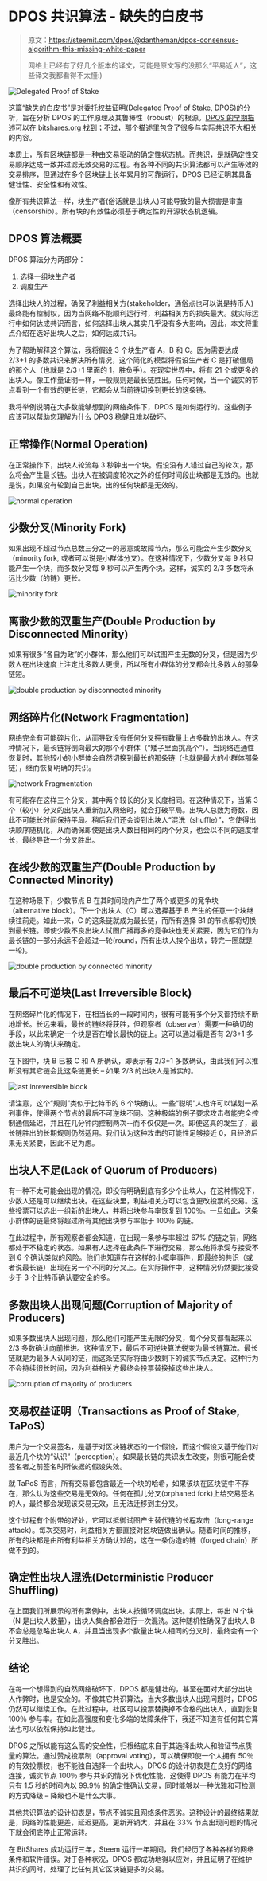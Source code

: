 # DPOS 共识算法 - 缺失的白皮书

> 原文：https://steemit.com/dpos/@dantheman/dpos-consensus-algorithm-this-missing-white-paper
>
> 网络上已经有了好几个版本的译文，可能是原文写的没那么“平易近人”，这些译文我都看得不太懂:)
>

![Delegated Proof of Stake](https://steemitimages.com/DQmRR65U9ZYyMTVqtxRV6vu7AXj6GEouURjpEaoeSkHeHM8/image.png)

这篇“缺失的白皮书”是对委托权益证明(Delegated Proof of Stake, DPOS)的分析，旨在分析 DPOS 的工作原理及其鲁棒性（robust）的根源。[DPOS 的早期描述可以在 bitshares.org 找到](https://bitshares.org/technology/delegated-proof-of-stake-consensus/)；不过，那个描述里包含了很多与实际共识不大相关的内容。

本质上，所有区块链都是一种由交易驱动的确定性状态机。而共识，是就确定性交易顺序达成一致并过滤无效交易的过程。有各种不同的共识算法都可以产生等效的交易排序，但通过在多个区块链上长年累月的可靠运行，DPOS 已经证明其具备健壮性、安全性和有效性。

像所有共识算法一样，块生产者(俗话就是出块人)可能导致的最大损害是审查（censorship）。所有块的有效性必须基于确定性的开源状态机逻辑。

## DPOS 算法概要

DPOS 算法分为两部分：

1. 选择一组块生产者
2. 调度生产

选择出块人的过程，确保了利益相关方(stakeholder，通俗点也可以说是持币人)最终能有控制权，因为当网络不能顺利运行时，利益相关方的损失最大。就实际运行中如何达成共识而言，如何选择出块人其实几乎没有多大影响，因此，本文将重点介绍在选好出块人之后，如何达成共识。

为了帮助解释这个算法，我将假设 3 个块生产者 A，B 和 C。因为需要达成 2/3+1 的多数共识来解决所有情况，这个简化的模型将假设生产者 C 是打破僵局的那个人（也就是 2/3+1 里面的 1，胜负手）。在现实世界中，将有 21 个或更多的出块人。像工作量证明一样，一般规则是最长链胜出。任何时候，当一个诚实的节点看到一个有效的更长链，它都会从当前链切换到更长的这条链。

我将举例说明在大多数能够想到的网络条件下，DPOS 是如何运行的。这些例子应该可以帮助您理解为什么 DPOS 稳健且难以破坏。

## 正常操作(Normal Operation)

在正常操作下，出块人轮流每 3 秒钟出一个块。假设没有人错过自己的轮次，那么将会产生最长链。出块人在被调度轮次之外的任何时间段出块都是无效的。也就是说，如果没有轮到自己出块，出的任何块都是无效的。

![normal operation](https://steemitimages.com/DQmULkjtBAq4d3QypAZecgV4mAVJ9VDw9FjhbWJe7kWqZK8/image.png)

## 少数分叉(Minority Fork)

如果出现不超过节点总数三分之一的恶意或故障节点，那么可能会产生少数分叉（minority fork, 或者可以说是小群体分叉）。在这种情况下，少数分叉每 9 秒只能产生一个块，而多数分叉每 9 秒可以产生两个块。这样，诚实的 2/3 多数将永远比少数（的链）更长。

![minority fork](https://steemitimages.com/DQmaXit43FxdSQrn7PshKtJcnTY5SYJb1vSArf26ys34NDF/image.png)

## 离散少数的双重生产(Double Production by Disconnected Minority)

如果有很多“各自为政”的小群体，那么他们可以试图产生无数的分叉，但是因为少数人在出块速度上注定比多数人更慢，所以所有小群体的分叉都会比多数人的那条链短。

![double production by disconnected minority](https://steemitimages.com/0x0/https://steemitimages.com/DQmXsgRLQhmTVxjte48va1Qe6QePVzXUtmXRS8pjGPzUqGg/image.png)

## 网络碎片化(Network Fragmentation)

网络完全有可能碎片化，从而导致没有任何分叉拥有数量上占多数的出块人。在这种情况下，最长链将倒向最大的那个小群体（“矮子里面挑高个”）。当网络连通性恢复时，其他较小的小群体会自然切换到最长的那条链（也就是最大的小群体那条链），继而恢复明确的共识。

![network Fragmentation](https://steemitimages.com/DQmb4UaGGR8nNW5pmtoDE7Z9pvMd1LnKSpdi3utHUWeyfQZ/image.png)

有可能存在这样三个分叉，其中两个较长的分叉长度相同。在这种情况下，当第 3 个（较小）分叉的出块人重新加入网络时，就会打破平局。出块人总数为奇数，因此不可能长时间保持平局。稍后我们还会谈到出块人“混洗（shuffle）”，它使得出块顺序随机化，从而确保即使是出块人数目相同的两个分叉，也会以不同的速度增长，最终导致一个分叉胜出。

## 在线少数的双重生产(Double Production by Connected Minority)

在这种场景下，少数节点 B 在其时间段内产生了两个或更多的竞争块（alternative block）。下一个出块人（C）可以选择基于 B 产生的任意一个块继续往前走。如此一来，C 的这条链就成为最长链，而所有选择 B1 的节点都将切换到最长链。即使少数不良出块人试图广播再多的竞争块也无关紧要，因为它们作为最长链的一部分永远不会超过一轮(round，所有出块人挨个出块，转完一圈就是一轮)。

![double production by connected minority](https://steemitimages.com/0x0/https://steemitimages.com/DQmXstNcMtg5H6o1a955LZNGwbiCaygQnWzK81yeR8Uirvz/image.png)

## 最后不可逆块(Last Irreversible Block)

在网络碎片化的情况下，在相当长的一段时间内，很有可能有多个分叉都持续不断地增长。长远来看，最长的链终将获胜，但观察者（observer）需要一种确切的手段，以此来确定一个块是否在增长最快的链上。这可以通过看是否有 2/3+1 多数出块人的确认来确定。

在下图中，块 B 已被 C 和 A 所确认，即表示有 2/3+1 多数确认，由此我们可以推断没有其它链会比这条链更长 – 如果 2/3 的出块人是诚实的。

![last inreversible block](https://steemitimages.com/DQmWjbpfju5vj1EGBtfLKSGcM4CpHmYppgB9cfev2dFLtyF/image.png)

请注意，这个“规则”类似于比特币的 6 个块确认。一些“聪明”人也许可以谋划一系列事件，使得两个节点的最后不可逆块不同。这种极端的例子要求攻击者能完全控制通信延迟，并且在几分钟内控制两次--而不仅仅是一次。即便这真的发生了，最长链胜出的长期规则仍然适用。我们认为这种攻击的可能性足够接近 0，且经济后果无关紧要，因此不足为虑。

## 出块人不足(Lack of Quorum of Producers)

有一种不太可能会出现的情况，即没有明确到底有多少个出块人，在这种情况下，少数人还是可以继续出块。在这些块里，利益相关方可以包含更改投票的交易。这些投票可以选出一组新的出块人，并将出块参与率恢复到 100％。一旦如此，这条小群体的链最终将超过所有其他出块参与率低于 100％ 的链。

在此过程中，所有观察者都会知道，在出现一条参与率超过 67% 的链之前，网络都处于不稳定的状态。如果有人选择在此条件下进行交易，那么他将承受与接受不到 6 个确认类似的风险。他们也知道存在这样的小概率事件，即最终的共识（或者说最长链）出现在另一个不同的分叉上。在实际操作中，这种情况仍然要比接受少于 3 个比特币确认要安全的多。

## 多数出块人出现问题(Corruption of Majority of Producers)

如果多数出块人出现问题，那么他们可能产生无限的分叉，每个分叉都看起来以 2/3 多数确认向前推进。这种情况下，最后不可逆块算法蜕变为最长链算法。最长链就是为最多人认同的链，而这条链实际将由少数剩下的诚实节点决定。这种行为不会持续很长时间，因为利益相关方最终会投票替换掉这些出块人。

![corruption of majority of producers](https://steemitimages.com/0x0/https://steemitimages.com/DQmZvNhkNbLLmvFQZEDhiXrCkmdEHm4q5tmL5Jo7ngJFWJG/image.png)

## 交易权益证明（Transactions as Proof of Stake, TaPoS）

用户为一个交易签名，是基于对区块链状态的一个假设，而这个假设又基于他们对最近几个块的“认识”（perception）。如果最长链的共识发生改变，则很可能会使签名者之前签名时所依据的假设失效。

就 TaPoS 而言，所有交易都包含最近一个块的哈希，如果该块在区块链中不存在，那么认为这些交易是无效的。任何在孤儿分叉(orphaned fork)上给交易签名的人，最终都会发现该交易无效，且无法迁移到主分叉。

这个过程有个附带的好处，它可以抵御试图产生替代链的长程攻击（long-range attack）。每次交易时，利益相关方都直接对区块链做出确认。随着时间的推移，所有的块都是由所有利益相关方确认过的，这在一条伪造的链（forged chain）所做不到的。

## 确定性出块人混洗(Deterministic Producer Shuffling)

在上面我们所展示的所有案例中，出块人按循环调度出块。实际上，每出 N 个块（N 是出块人数量），出块人集合都会进行一次混洗。这种随机性确保了出块人 B 不会总是忽略出块人 A，并且当出现多个数量出块人相同的分叉时，最终会有一个分叉胜出。

## 结论

在每一个想得到的自然网络破坏下，DPOS 都是健壮的，甚至在面对大部分出块人作弊时，也是安全的。不像其它共识算法，当大多数出块人出现问题时，DPOS 仍然可以继续工作。在此过程中，社区可以投票替换掉不合格的出块人，直到恢复 100％ 参与率。在如此高强度和变化多端的故障条件下，我还不知道有任何其它算法也可以依然保持如此健壮。

DPOS 之所以能有这么高的安全性，归根结底来自于其选择出块人和验证节点质量的算法。通过赞成投票制（approval voting），可以确保即使一个人拥有 50％ 的有效投票权，也不能独自选择一个出块人。DPOS 的设计初衷是在良好的网络连接，诚实节点 100％ 参与共识的情况下优化性能，这使得 DPOS 有能力在平均只有 1.5 秒的时间内以 99.9％ 的确定性确认交易，同时能够以一种优雅和可检测的方式降级 – 降级也不是什么大事。

其他共识算法的设计初衷是，节点不诚实且网络条件恶劣。这种设计的最终结果就是，网络的性能更差，延迟更高，更新开销大，并且在 33% 节点出现问题的情况下就会彻底停止正常运转。

在 BitShares 成功运行三年，Steem 运行一年期间，我们经历了各种各样的网络条件和软件错误。对于各种状况，DPOS 都成功地得以应对，并且证明了在维护共识的同时，处理了比任何其它区块链更多的交易。
